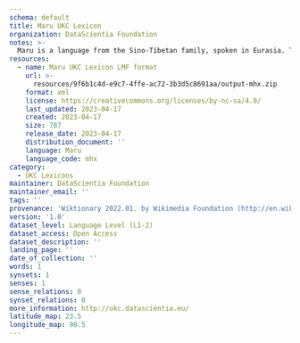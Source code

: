 ```yaml
---
schema: default
title: Maru UKC Lexicon
organization: DataScientia Foundation
notes: >-
  Maru is a language from the Sino-Tibetan family, spoken in Eurasia. The UKC Lexicon of Maru is represented as a lexico-semantic network. It consists of words, word senses, synsets, as well as sense-level and synset-level relationships.
resources:
  - name: Maru UKC Lexicon LMF format
    url: >-
      resources/9f6b1c4d-e9c7-4ffe-ac72-3b3d5c8691aa/output-mhx.zip
    format: xml
    license: https://creativecommons.org/licenses/by-nc-sa/4.0/
    last_updated: 2023-04-17
    created: 2023-04-17
    size: 787
    release_date: 2023-04-17
    distribution_document: ''
    language: Maru
    language_code: mhx
category:
  - UKC Lexicons
maintainer: DataScientia Foundation
maintainer_email: ''
tags: ''
provenance: 'Wiktionary 2022.01. by Wikimedia Foundation (http://en.wiktionary.org); Princeton WordNet 2.1 by Princeton University (https://wordnet.princeton.edu)'
version: '1.0'
dataset_level: Language Level (L1-2)
dataset_access: Open Access
dataset_description: ''
landing_page: ''
date_of_collection: ''
words: 1
synsets: 1
senses: 1
sense_relations: 0
synset_relations: 0
more_information: http://ukc.datascientia.eu/
latitude_map: 23.5
longitude_map: 98.5
---
```

